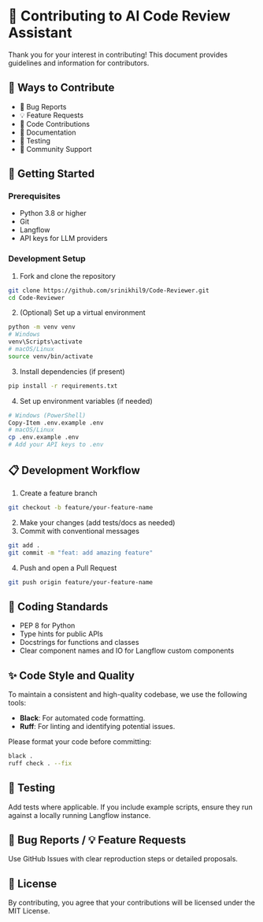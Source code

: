 # 🤝 Contributing to AI Code Review Assistant

Thank you for your interest in contributing! This document provides guidelines and information for contributors.

## 🌟 Ways to Contribute

- 🐛 Bug Reports
- 💡 Feature Requests
- 🔧 Code Contributions
- 📖 Documentation
- 🧪 Testing
- 💬 Community Support

## 🚀 Getting Started

### Prerequisites
- Python 3.8 or higher
- Git
- Langflow
- API keys for LLM providers

### Development Setup

1. Fork and clone the repository
```bash
git clone https://github.com/srinikhil9/Code-Reviewer.git
cd Code-Reviewer
```

2. (Optional) Set up a virtual environment
```bash
python -m venv venv
# Windows
venv\Scripts\activate
# macOS/Linux
source venv/bin/activate
```

3. Install dependencies (if present)
```bash
pip install -r requirements.txt
```

4. Set up environment variables (if needed)
```bash
# Windows (PowerShell)
Copy-Item .env.example .env
# macOS/Linux
cp .env.example .env
# Add your API keys to .env
```

## 📋 Development Workflow

1. Create a feature branch
```bash
git checkout -b feature/your-feature-name
```
2. Make your changes (add tests/docs as needed)
3. Commit with conventional messages
```bash
git add .
git commit -m "feat: add amazing feature"
```
4. Push and open a Pull Request
```bash
git push origin feature/your-feature-name
```

## 🎯 Coding Standards

- PEP 8 for Python
- Type hints for public APIs
- Docstrings for functions and classes
- Clear component names and IO for Langflow custom components

## ✨ Code Style and Quality

To maintain a consistent and high-quality codebase, we use the following tools:

- **Black**: For automated code formatting.
- **Ruff**: For linting and identifying potential issues.

Please format your code before committing:
```bash
black .
ruff check . --fix
```

## 🧪 Testing

Add tests where applicable. If you include example scripts, ensure they run against a locally running Langflow instance.

## 🐛 Bug Reports / 💡 Feature Requests

Use GitHub Issues with clear reproduction steps or detailed proposals.

## 📄 License

By contributing, you agree that your contributions will be licensed under the MIT License.

